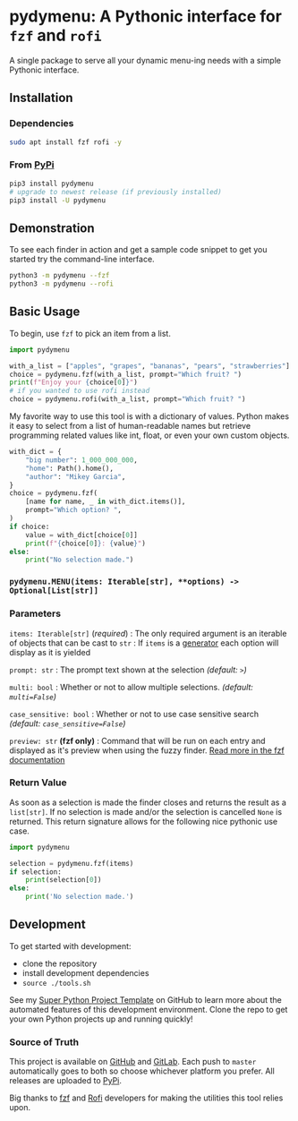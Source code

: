 # pydymenu: A Pythonic interface for `fzf` and `rofi`

A single package to serve all your dynamic menu-ing needs with a simple Pythonic
interface.

## Installation

### Dependencies

```bash
sudo apt install fzf rofi -y
```

### From [PyPi][pypi]

```bash
pip3 install pydymenu
# upgrade to newest release (if previously installed)
pip3 install -U pydymenu
```

## Demonstration

To see each finder in action and get a sample code snippet to get you started
try the command-line interface.

```bash
python3 -m pydymenu --fzf
python3 -m pydymenu --rofi
```

## Basic Usage

To begin, use `fzf` to pick an item from a list.

```python
import pydymenu

with_a_list = ["apples", "grapes", "bananas", "pears", "strawberries"]
choice = pydymenu.fzf(with_a_list, prompt="Which fruit? ")
print(f"Enjoy your {choice[0]}")
# if you wanted to use rofi instead
choice = pydymenu.rofi(with_a_list, prompt="Which fruit? ")
```

My favorite way to use this tool is with a dictionary of values. Python makes it
easy to select from a list of human-readable names but retrieve programming
related values like int, float, or even your own custom objects.

```python
with_dict = {
    "big number": 1_000_000_000,
    "home": Path().home(),
    "author": "Mikey Garcia",
}
choice = pydymenu.fzf(
    [name for name, _ in with_dict.items()],
    prompt="Which option? ",
)
if choice:
    value = with_dict[choice[0]]
    print(f"{choice[0]}: {value}")
else:
    print("No selection made.")

```

### `pydymenu.MENU(items: Iterable[str], **options) -> Optional[List[str]]`

### Parameters

`items: Iterable[str]` (_required_)
: The only required argument is an iterable of objects that can be cast to `str`
: If `items` is a [generator][gen] each option will display as it is yielded

`prompt: str`
: The prompt text shown at the selection _(default: ` > `)_

`multi: bool`
: Whether or not to allow multiple selections. _(default: `multi=False`)_

`case_sensitive: bool`
: Whether or not to use case sensitive search _(default: `case_sensitive=False`)_

`preview: str` **(fzf only)**
: Command that will be run on each entry and displayed as it's preview when
using the fuzzy finder. [Read more in the fzf documentation][prev docs]

### Return Value

As soon as a selection is made the finder closes and returns the result as a
`list[str]`. If no selection is made and/or the selection is cancelled `None` is
returned. This return signature allows for the following nice pythonic use case.

```python
import pydymenu

selection = pydymenu.fzf(items)
if selection:
    print(selection[0])
else:
    print('No selection made.')
```

## Development

To get started with development:

- clone the repository
- install development dependencies
- `source ./tools.sh`

See my [Super Python Project Template][template] on GitHub to learn more about
the automated features of this development environment. Clone the repo to get
your own Python projects up and running quickly!

### Source of Truth

This project is available on [GitHub][github] and [GitLab][gitlab]. Each push to
`master` automatically goes to both so choose whichever platform you prefer. All
releases are uploaded to [PyPi][pypi].

Big thanks to [fzf][fzf] and [Rofi][rofi] developers for making the utilities
this tool relies upon.

[prev docs]: <https://github.com/junegunn/fzf#preview-window>
"fzf on GitHub: preview window"
[fzf]: <https://github.com/junegunn/fzf>
"junegunn/fzf: A command-line fuzzy finder"
[rofi]: <https://github.com/davatorium/rofi>
"Rofi: A window switcher, application launcher, and dmenu replacement"
[github]: <https://github.com/gikeymarcia/pydymenu>
"gikeymarcia/pydymenu @ GitHub: All your dynamic menu-ing needs in one place"
[gitlab]: <https://gitlab.com/gikeymarcia/pydymenu>
"gikeymarcia/pydymenu @ GitLab: All your dynamic menu-ing needs in one place"
[pypi]: <https://pypi.org/project/pydymenu/>
"A pythonic wrapper interface for fzf and Rofi."
[iterfzf]: <https://github.com/dahlia/iterfzf>
"dahlia/iterfzf: Pythonic interface to fzf, a CLI fuzzy finder"
[gen]: <https://realpython.com/introduction-to-python-generators/>
"Real Python: How to use generators and yield in Python"
[template]: <https://github.com/gikeymarcia/super-python-project-template>
"Super Python Project Template @ GitHub"
